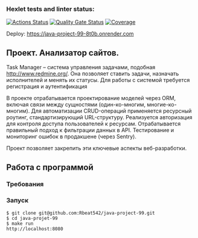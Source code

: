 ### Hexlet tests and linter status:
[![Actions Status](https://github.com/Rbeat542/java-project-99/actions/workflows/hexlet-check.yml/badge.svg)](https://github.com/Rbeat542/java-project-99/actions)
[![Quality Gate Status](https://sonarcloud.io/api/project_badges/measure?project=Rbeat542_java-project-99&metric=alert_status)](https://sonarcloud.io/summary/new_code?id=Rbeat542_java-project-99)
[![Coverage](https://sonarcloud.io/api/project_badges/measure?project=Rbeat542_java-project-99&metric=coverage)](https://sonarcloud.io/summary/new_code?id=Rbeat542_java-project-99)

Deploy: https://java-project-99-8t0b.onrender.com

## Проект. Анализатор сайтов.

Task Manager – система управления задачами, подобная http://www.redmine.org/. Она позволяет ставить задачи, назначать исполнителей и менять их статусы. Для работы с системой требуется регистрация и аутентификация

В проекте отрабатывается проектирование моделей через ORM, включая связи между сущностями (один-ко-многим, многие-ко-многим). Для автоматизации CRUD-операций применяется ресурсный роутинг, стандартизирующий URL-структуру. Реализуется авторизация для контроля доступа пользователей к ресурсам. Отрабатывается правильный подход к фильтрации данных в API. Тестирование и мониторинг ошибок в продакшене (через Sentry). 

Проект позволяет закрепить эти ключевые аспекты веб-разработки.

## Работа с программой

### Требования

### Запуск
```
$ git clone git@github.com:Rbeat542/java-project-99.git  
$ cd java-projet-99  
$ make run  
http://localhost:8080  
```

